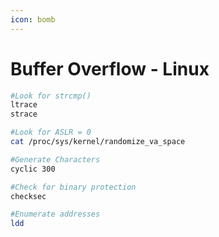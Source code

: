 ```yaml
---
icon: bomb
---
```


# Buffer Overflow - Linux

```bash
#Look for strcmp()
ltrace
strace

#Look for ASLR = 0
cat /proc/sys/kernel/randomize_va_space

#Generate Characters
cyclic 300

#Check for binary protection
checksec

#Enumerate addresses
ldd

```
